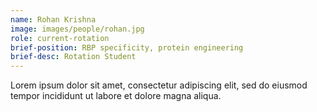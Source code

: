 ```yaml
---
name: Rohan Krishna
image: images/people/rohan.jpg
role: current-rotation
brief-position: RBP specificity, protein engineering
brief-desc: Rotation Student
---
```


Lorem ipsum dolor sit amet, consectetur adipiscing elit, sed do eiusmod tempor incididunt ut labore et dolore magna aliqua.
